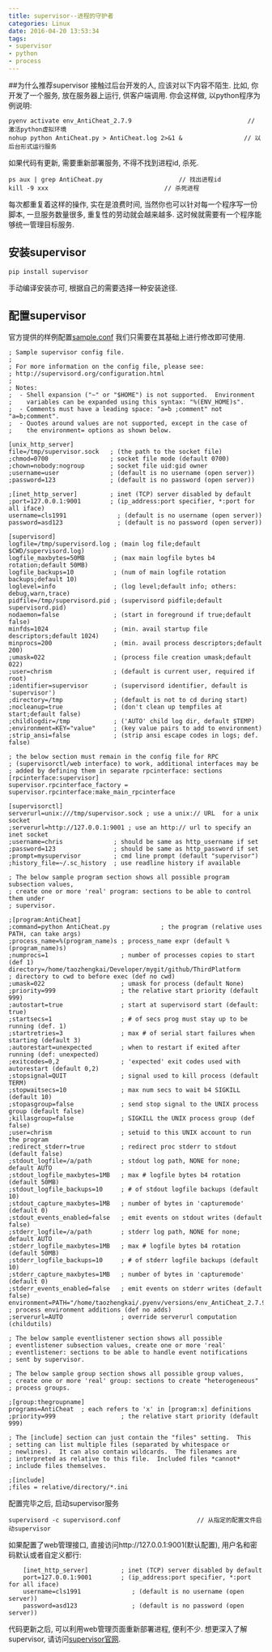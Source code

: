 ```yaml
---
title: supervisor--进程的守护者
categories: Linux
date: 2016-04-20 13:53:34
tags:
- supervisor
- python
- process
---
```


##为什么推荐supervisor
接触过后台开发的人, 应该对以下内容不陌生.
比如, 你开发了一个服务, 放在服务器上运行, 供客户端调用. 你会这样做, 以python程序为例说明:

	pyenv activate env_AntiCheat_2.7.9                                // 激活python虚拟环境
	nohup python AntiCheat.py > AntiCheat.log 2>&1 &                 // 以后台形式运行服务

如果代码有更新, 需要重新部署服务, 不得不找到进程id, 杀死.

	ps aux | grep AntiCheat.py                     // 找出进程id
    kill -9 xxx								   // 杀死进程

每次都重复着这样的操作, 实在是浪费时间, 当然你也可以针对每一个程序写一份脚本, 一旦服务数量很多, 重复性的劳动就会越来越多. 这时候就需要有一个程序能够统一管理目标服务.
<!-- more -->
## 安装supervisor

	pip install supervisor

手动编译安装亦可, 根据自己的需要选择一种安装途径.

## 配置supervisor
官方提供的样例配置[sample.conf](https://github.com/Supervisor/supervisor/blob/master/supervisor/skel/sample.conf)
我们只需要在其基础上进行修改即可使用.

	; Sample supervisor config file.
    ;
    ; For more information on the config file, please see:
    ; http://supervisord.org/configuration.html
    ;
    ; Notes:
    ;  - Shell expansion ("~" or "$HOME") is not supported.  Environment
    ;    variables can be expanded using this syntax: "%(ENV_HOME)s".
    ;  - Comments must have a leading space: "a=b ;comment" not "a=b;comment".
    ;  - Quotes around values are not supported, except in the case of
    ;    the environment= options as shown below.

    [unix_http_server]
    file=/tmp/supervisor.sock   ; (the path to the socket file)
    ;chmod=0700                 ; socket file mode (default 0700)
    ;chown=nobody:nogroup       ; socket file uid:gid owner
    ;username=user              ; (default is no username (open server))
    ;password=123               ; (default is no password (open server))

    ;[inet_http_server]         ; inet (TCP) server disabled by default
    ;port=127.0.0.1:9001        ; (ip_address:port specifier, *:port for all iface)
    username=cls1991              ; (default is no username (open server))
    password=asd123               ; (default is no password (open server))

    [supervisord]
    logfile=/tmp/supervisord.log ; (main log file;default $CWD/supervisord.log)
    logfile_maxbytes=50MB        ; (max main logfile bytes b4 rotation;default 50MB)
    logfile_backups=10           ; (num of main logfile rotation backups;default 10)
    loglevel=info                ; (log level;default info; others: debug,warn,trace)
    pidfile=/tmp/supervisord.pid ; (supervisord pidfile;default supervisord.pid)
    nodaemon=false               ; (start in foreground if true;default false)
    minfds=1024                  ; (min. avail startup file descriptors;default 1024)
    minprocs=200                 ; (min. avail process descriptors;default 200)
    ;umask=022                   ; (process file creation umask;default 022)
    ;user=chrism                 ; (default is current user, required if root)
    ;identifier=supervisor       ; (supervisord identifier, default is 'supervisor')
    ;directory=/tmp              ; (default is not to cd during start)
    ;nocleanup=true              ; (don't clean up tempfiles at start;default false)
    ;childlogdir=/tmp            ; ('AUTO' child log dir, default $TEMP)
    ;environment=KEY="value"     ; (key value pairs to add to environment)
    ;strip_ansi=false            ; (strip ansi escape codes in logs; def. false)

    ; the below section must remain in the config file for RPC
    ; (supervisorctl/web interface) to work, additional interfaces may be
    ; added by defining them in separate rpcinterface: sections
    [rpcinterface:supervisor]
    supervisor.rpcinterface_factory = supervisor.rpcinterface:make_main_rpcinterface

    [supervisorctl]
    serverurl=unix:///tmp/supervisor.sock ; use a unix:// URL  for a unix socket
    ;serverurl=http://127.0.0.1:9001 ; use an http:// url to specify an inet socket
    ;username=chris              ; should be same as http_username if set
    ;password=123                ; should be same as http_password if set
    ;prompt=mysupervisor         ; cmd line prompt (default "supervisor")
    ;history_file=~/.sc_history  ; use readline history if available

    ; The below sample program section shows all possible program subsection values,
    ; create one or more 'real' program: sections to be able to control them under
    ; supervisor.

    ;[program:AntiCheat]
    ;command=python AntiCheat.py              ; the program (relative uses PATH, can take args)
    ;process_name=%(program_name)s ; process_name expr (default %(program_name)s)
    ;numprocs=1                    ; number of processes copies to start (def 1)
    directory=/home/taozhengkai/Developer/mygit/github/ThirdPlatform                ; directory to cwd to before exec (def no cwd)
    ;umask=022                     ; umask for process (default None)
    ;priority=999                  ; the relative start priority (default 999)
    ;autostart=true                ; start at supervisord start (default: true)
    ;startsecs=1                   ; # of secs prog must stay up to be running (def. 1)
    ;startretries=3                ; max # of serial start failures when starting (default 3)
    ;autorestart=unexpected        ; when to restart if exited after running (def: unexpected)
    ;exitcodes=0,2                 ; 'expected' exit codes used with autorestart (default 0,2)
    ;stopsignal=QUIT               ; signal used to kill process (default TERM)
    ;stopwaitsecs=10               ; max num secs to wait b4 SIGKILL (default 10)
    ;stopasgroup=false             ; send stop signal to the UNIX process group (default false)
    ;killasgroup=false             ; SIGKILL the UNIX process group (def false)
    ;user=chrism                   ; setuid to this UNIX account to run the program
    ;redirect_stderr=true          ; redirect proc stderr to stdout (default false)
    ;stdout_logfile=/a/path        ; stdout log path, NONE for none; default AUTO
    ;stdout_logfile_maxbytes=1MB   ; max # logfile bytes b4 rotation (default 50MB)
    ;stdout_logfile_backups=10     ; # of stdout logfile backups (default 10)
    ;stdout_capture_maxbytes=1MB   ; number of bytes in 'capturemode' (default 0)
    ;stdout_events_enabled=false   ; emit events on stdout writes (default false)
    ;stderr_logfile=/a/path        ; stderr log path, NONE for none; default AUTO
    ;stderr_logfile_maxbytes=1MB   ; max # logfile bytes b4 rotation (default 50MB)
    ;stderr_logfile_backups=10     ; # of stderr logfile backups (default 10)
    ;stderr_capture_maxbytes=1MB   ; number of bytes in 'capturemode' (default 0)
    ;stderr_events_enabled=false   ; emit events on stderr writes (default false)
    environment=PATH="/home/taozhengkai/.pyenv/versions/env_AntiCheat_2.7.9/bin"       ; process environment additions (def no adds)
    ;serverurl=AUTO                ; override serverurl computation (childutils)

    ; The below sample eventlistener section shows all possible
    ; eventlistener subsection values, create one or more 'real'
    ; eventlistener: sections to be able to handle event notifications
    ; sent by supervisor.

    ; The below sample group section shows all possible group values,
    ; create one or more 'real' group: sections to create "heterogeneous"
    ; process groups.

    ;[group:thegroupname]
    programs=AntiCheat  ; each refers to 'x' in [program:x] definitions
    ;priority=999                  ; the relative start priority (default 999)

    ; The [include] section can just contain the "files" setting.  This
    ; setting can list multiple files (separated by whitespace or
    ; newlines).  It can also contain wildcards.  The filenames are
    ; interpreted as relative to this file.  Included files *cannot*
    ; include files themselves.

    ;[include]
    ;files = relative/directory/*.ini

配置完毕之后, 启动supervisor服务

	supervisord -c supervisord.conf                     // 从指定的配置文件启动supervisor

如果配置了web管理接口, 直接访问http://127.0.0.1:9001(默认配置), 用户名和密码默认或者自定义都行:

        [inet_http_server]         ; inet (TCP) server disabled by default
        port=127.0.0.1:9001        ; (ip_address:port specifier, *:port for all iface)
        username=cls1991              ; (default is no username (open server))
        password=asd123               ; (default is no password (open server))

代码更新之后, 可以利用web管理页面重新部署进程, 便利不少. 想更深入了解supervisor, 请访问[supervisor官网](http://supervisord.org/).
